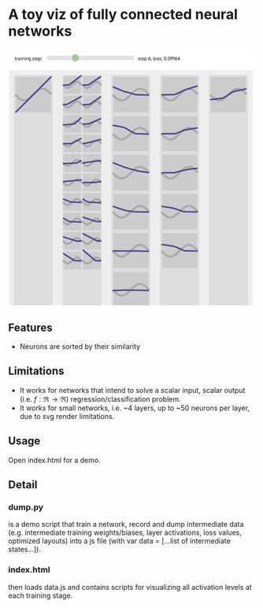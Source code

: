 # A toy viz of fully connected neural networks
![screen shot of this visualization](fig/shot.png)

## Features
- Neurons are sorted by their similarity

## Limitations
- It works for networks that intend to solve a scalar input, scalar output (i.e. $f: \Re \rightarrow \Re$) regression/classification problem.
- It works for small networks, i.e. ~4 layers, up to ~50 neurons per layer, due to svg render limitations.

## Usage
Open index.html for a demo.

## Detail
### dump.py
is a demo script that train a network, record and dump intermediate data (e.g. intermediate training weights/biases, layer activations, loss values, optimized layouts) into a js file (with var data = [...list of intermediate states...]). 
### index.html
then loads data.js and contains scripts for visualizing all activation levels at each training stage.
